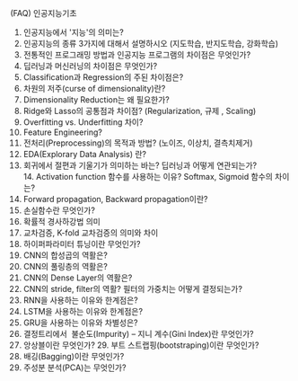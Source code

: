 (FAQ) 인공지능기초 

1. 인공지능에서 '지능'의 의미는?
2. 인공지능의 종류 3가지에 대해서 설명하시오 (지도학습, 반지도학습, 강화학습)
3. 전통적인 프로그래밍 방법과 인공지능 프로그램의 차이점은 무엇인가?
4. 딥러닝과 머신러닝의 차이점은 무엇인가?
5. Classification과 Regression의 주된 차이점은?
6. 차원의 저주(curse of dimensionality)란?
7. Dimensionality Reduction는 왜 필요한가?
8. Ridge와 Lasso의 공통점과 차이점? (Regularization, 규제 , Scaling)
9. Overfitting vs. Underfitting 차이?
10. Feature Engineering?
11. 전처리(Preprocessing)의 목적과 방법? (노이즈, 이상치, 결측치제거)
12. EDA(Explorary Data Analysis) 란?
13. 회귀에서 절편과 기울기가 의미하는 바는? 딥러닝과 어떻게 연관되는가?
14. Activation function 함수를 사용하는 이유? Softmax, Sigmoid 함수의 차이는? 
15. Forward propagation, Backward propagation이란?
16. 손실함수란 무엇인가?
17. 확률적 경사하강법 의미
18. 교차검증, K-fold 교차검증의 의미와 차이
19. 하이퍼파라미터 튜닝이란 무엇인가?
20. CNN의 합성곱의 역활은?
21. CNN의 풀링층의 역활은?
22. CNN의 Dense Layer의 역활은?
23. CNN의 stride, filter의 역활? 필터의 가중치는 어떻게 결정되는가?
24. RNN을 사용하는 이유와 한계점은?
25. LSTM을 사용하는 이유와 한계점은?
26. GRU을 사용하는 이유와 차별성은?
27. 결정트리에서  불순도(Impurity) – 지니 계수(Gini Index)란 무엇인가?
28. 앙상블이란 무엇인가?
29. 부트 스트랩핑(bootstraping)이란 무엇인가?
30. 배깅(Bagging)이란 무엇인가?
31. 주성분 분석(PCA)는 무엇인가?
